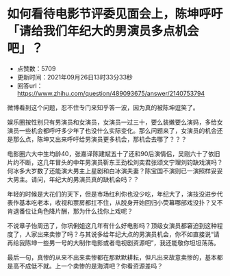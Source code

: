 # 如何看待电影节评委见面会上，陈坤呼吁「请给我们年纪大的男演员多点机会吧」？
- 点赞数：5709
- 更新时间：2021年09月26日13时33分33秒
- 回答url：https://www.zhihu.com/question/489093675/answer/2140753794
<body>
 <p data-pid="Lpyh5jDm">微博看到这个问题，忍不住专门来知乎答一波，因为真的被陈坤逗笑了。</p>
 <p data-pid="iLeIQaMe">娱乐圈按性别只有男演员和女演员，女演员一过三十，要么装嫩要么演妈，多给女演员一些机会都呼吁多少年了也没什么实际变化。那么问题来了，女演员的机会还是那么点，陈坤又出来呼吁给男演员更多机会，那机会去哪了？？？</p>
 <p data-pid="NQ7mX34P">电影圈六大中生均龄40，张嘉译陈建斌五十了还和90后演情侣，吴刚六十了依旧片约不断，这几年冒头的中年男演员靳东王劲松刘奕君张颂文宁理刘钧缺戏演吗？何冰多大岁数了还能演大男主上星剧和白冰演夫妻？陈宝国不演则已一演照样妥妥大男主。请问，年纪大的男演员真的缺机会吗？？</p>
 <p data-pid="Hwvx6fe1">年轻的时候是大花们的天下，但是市场红利你也没少吃，年纪大了，演技没进步代表作基本吃老本，收视和票房都扛不住，从脱身开始回归小荧幕哪部戏没扑？又不肯退番位让角色降片酬，那为什么找你上戏呢？</p>
 <p data-pid="_s0hL5te">不说章子怡周迅了，你巩俐姐这几年有什么好电影吗？顶级女演员都窘迫到这种程度了，人家出来卖惨了吗？与其说多给年纪大点的男演员机会，你不如直接说“请再给我陈坤一些男一号的大制作电影或者电视剧资源吧”，我还能敬你坦坦荡荡。</p>
 <p data-pid="iQ1BtVG_">最后一句，真惨的从来不出来卖惨都在那默默耕耘，但凡出来故意卖惨的，基本都是高不成低不就。上一个卖惨的是海清吧？你看资源差吗？</p>
 <p></p>
</body>